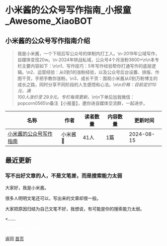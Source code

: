 # 小米酱的公众号写作指南_小报童_Awesome_XiaoBOT

## 小米酱的公众号写作指南介绍
> 我是小米酱，一个下班后写公众号的体制内打工人。\n-2019年公域写作，自媒体变现20w。\n-2024年转战私域，公众号4个月涨粉3600+\n\n本专栏主要内容如下：\n\n1、写作技巧：5年写作经验帮你打通写作的底层逻辑。\n2、运营经验：从0到1的涨粉经验，以及公众号后台设置、排版、作图干货，手把手教你涨粉。\n3、成长干货：围观小米酱从0到万粉博主的成长之路，同时分享不同阶段的人生感悟和心法。\n\n*价格：目前定价10元，满  
100人涨价至 29.9元。专栏每周更新。\n\n*下单后加我微信：popcorn0565\n备注【小报童】，邀你进自媒体交流群，一起进步。  
  


|名称|作者|读者数量|内容数量|更新时间|
|---|---|---|---|---|
|[小米酱的公众号写作指南](https://xiaobot.net/p/xiaomi96?refer=9c3f1c95-a052-465a-9902-f6d75080262a)|小米酱🌷|41人|1篇|2024-08-15|

## 最近更新
### 写不出好文章的人，不是文笔差，而是搜索能力太弱

大家好，我是小米酱。

很多人明明文笔还可以，写出来的文章却很一般。

大家把原因归结为自己文笔不好，我想说，有可能是你的搜索能力太弱。

<......


<a href="https://github.com/Reno9527/awesome-xiaobot" style="color: white; text-decoration: none;">awesome-xiaobot</a>

返回 [首页](../README.md)
